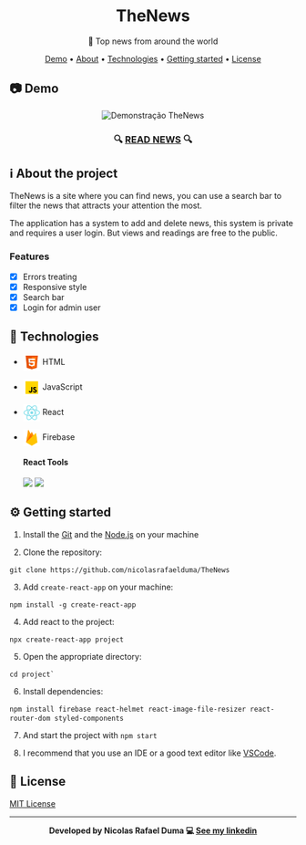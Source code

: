 <div align="center">

# TheNews

📰 Top news from around the world

  <p>

[Demo](#demo) •
[About](#about-project) •
[Technologies](#technologies) •
[Getting started](#getting-started) •
[License](#license)

  </p>

</div>

<h2 id="demo">📷 Demo</h2>
<div align="center">

  <img src="./.github/demo/desktop.gif" alt="Demonstração TheNews" width="700px">

  <h3>

🔍 [READ NEWS](https://thenews-duma.web.app/home) 🔍

  </h3>

</div>

<h2 id="about-project">ℹ About the project</h2>

TheNews is a site where you can find news, you can use a search bar to filter the news that attracts your attention the most.

The application has a system to add and delete news, this system is private and requires a user login. But views and readings are free to the public.

### Features

- [x] Errors treating
- [x] Responsive style
- [x] Search bar
- [x] Login for admin user

<h2 id="technologies">🚀 Technologies</h2>

- <img src=".github/logos/html.png" width="30px" align="center"> HTML
- <img src=".github/logos/javascript.png" width="30px" align="center"> JavaScript
- <img src=".github/logos/react.png" width="30px" align="center"> React
- <img src=".github/logos/firebase.png" width="30px" align="center"> Firebase

  #### React Tools

  ![](https://img.shields.io/badge/-React--Router-blue)
  ![](https://img.shields.io/badge/-Styled--Components-blue)

<h2 id="getting-started">⚙ Getting started</h2>

1. Install the [Git](https://git-scm.com/) and the [Node.js](https://nodejs.org/) on your machine

2. Clone the repository:

```
git clone https://github.com/nicolasrafaelduma/TheNews
```

3. Add `create-react-app` on your machine:

```
npm install -g create-react-app
```

4. Add react to the project:

```
npx create-react-app project
```

5. Open the appropriate directory:

```
cd project`
```

6. Install dependencies:

```
npm install firebase react-helmet react-image-file-resizer react-router-dom styled-components
```

7. And start the project with `npm start`

8. I recommend that you use an IDE or a good text editor like [VSCode](https://code.visualstudio.com/).

<h2 id="license">📄 License</h2>

[MIT License](https://github.com/nicolasrafaelduma/TheNews/blob/master/LICENSE)

---

<div align="center">

**Developed by Nicolas Rafael Duma 💻 [See my linkedin](https://www.linkedin.com/in/nicolasrafaelduma/)**

</div>
